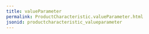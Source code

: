 ```yaml
---
title: valueParameter
permalink: ProductCharacteristic.valueParameter.html
jsonid: productcharacteristic_valueparameter
---
```

